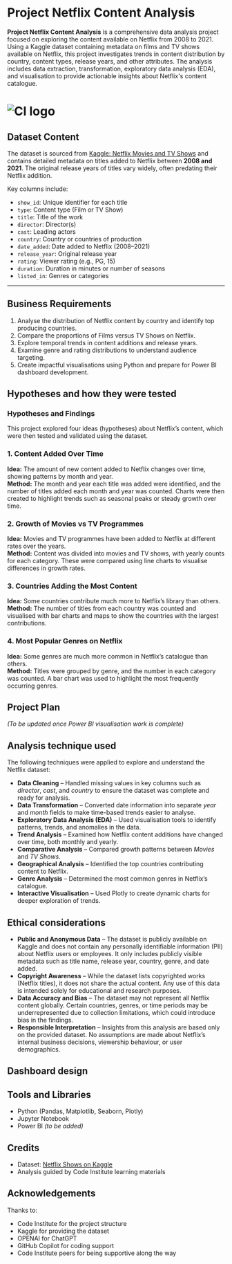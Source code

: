 # Project Netflix Content Analysis

**Project Netflix Content Analysis** is a comprehensive data analysis project focused on exploring the content available on Netflix from 2008 to 2021. Using a Kaggle dataset containing metadata on films and TV shows available on Netflix, this project investigates trends in content distribution by country, content types, release years, and other attributes. The analysis includes data extraction, transformation, exploratory data analysis (EDA), and visualisation to provide actionable insights about Netflix's content catalogue.


# ![CI logo](https://codeinstitute.s3.amazonaws.com/fullstack/ci_logo_small.png)

## Dataset Content  
The dataset is sourced from [Kaggle: Netflix Movies and TV Shows](https://www.kaggle.com/datasets/shivamb/netflix-shows) and contains detailed metadata on titles added to Netflix between **2008 and 2021**. The original release years of titles vary widely, often predating their Netflix addition.

Key columns include:  
- `show_id`: Unique identifier for each title  
- `type`: Content type (Film or TV Show)  
- `title`: Title of the work  
- `director`: Director(s)  
- `cast`: Leading actors  
- `country`: Country or countries of production  
- `date_added`: Date added to Netflix (2008–2021)  
- `release_year`: Original release year  
- `rating`: Viewer rating (e.g., PG, 15)  
- `duration`: Duration in minutes or number of seasons  
- `listed_in`: Genres or categories  

---
## Business Requirements  
1. Analyse the distribution of Netflix content by country and identify top producing countries.  
2. Compare the proportions of Films versus TV Shows on Netflix.  
3. Explore temporal trends in content additions and release years.  
4. Examine genre and rating distributions to understand audience targeting.  
5. Create impactful visualisations using Python and prepare for Power BI dashboard development.  

## Hypotheses and how they were tested

### Hypotheses and Findings

This project explored four ideas (hypotheses) about Netflix’s content, which were then tested and validated using the dataset.


### 1. Content Added Over Time  
**Idea:** The amount of new content added to Netflix changes over time, showing patterns by month and year.  
**Method:** The month and year each title was added were identified, and the number of titles added each month and year was counted. Charts were then created to highlight trends such as seasonal peaks or steady growth over time.

### 2. Growth of Movies vs TV Programmes  
**Idea:** Movies and TV programmes have been added to Netflix at different rates over the years.  
**Method:** Content was divided into movies and TV shows, with yearly counts for each category. These were compared using line charts to visualise differences in growth rates.

### 3. Countries Adding the Most Content  
**Idea:** Some countries contribute much more to Netflix’s library than others.  
**Method:** The number of titles from each country was counted and visualised with bar charts and maps to show the countries with the largest contributions.

### 4. Most Popular Genres on Netflix  
**Idea:** Some genres are much more common in Netflix’s catalogue than others.  
**Method:** Titles were grouped by genre, and the number in each category was counted. A bar chart was used to highlight the most frequently occurring genres.

## Project Plan
*(To be updated once Power BI visualisation work is complete)*

## Analysis technique used
The following techniques were applied to explore and understand the Netflix dataset:
- **Data Cleaning** – Handled missing values in key columns such as *director*, *cast*, and *country* to ensure the dataset was complete and ready for analysis.
- **Data Transformation** – Converted date information into separate *year* and *month* fields to make time-based trends easier to analyse.
- **Exploratory Data Analysis (EDA)** – Used visualisation tools to identify patterns, trends, and anomalies in the data.
- **Trend Analysis** – Examined how Netflix content additions have changed over time, both monthly and yearly.
- **Comparative Analysis** – Compared growth patterns between *Movies* and *TV Shows*.
- **Geographical Analysis** – Identified the top countries contributing content to Netflix.
- **Genre Analysis** – Determined the most common genres in Netflix’s catalogue.
- **Interactive Visualisation** – Used Plotly to create dynamic charts for deeper exploration of trends.

## Ethical considerations
- **Public and Anonymous Data** – The dataset is publicly available on Kaggle and does not contain any personally identifiable information (PII) about Netflix users or employees. It only includes publicly visible metadata such as title name, release year, country, genre, and date added.
- **Copyright Awareness** – While the dataset lists copyrighted works (Netflix titles), it does not share the actual content. Any use of this data is intended solely for educational and research purposes.
- **Data Accuracy and Bias** – The dataset may not represent all Netflix content globally. Certain countries, genres, or time periods may be underrepresented due to collection limitations, which could introduce bias in the findings.
- **Responsible Interpretation** – Insights from this analysis are based only on the provided dataset. No assumptions are made about Netflix’s internal business decisions, viewership behaviour, or user demographics.

## Dashboard design

## Tools and Libraries
- Python (Pandas, Matplotlib, Seaborn, Plotly)
- Jupyter Notebook
- Power BI *(to be added)*

## Credits
- Dataset: [Netflix Shows on Kaggle](https://www.kaggle.com/datasets/shivamb/netflix-shows/data)
- Analysis guided by Code Institute learning materials

## Acknowledgements
Thanks to:
- Code Institute for the project structure
- Kaggle for providing the dataset
- OPENAI for ChatGPT
- GitHub Copilot for coding support
- Code Institute peers for being supportive along the way